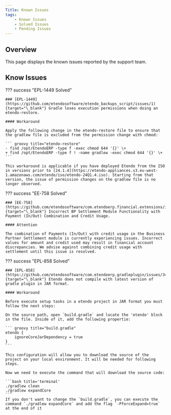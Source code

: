 ```yaml
---
Title: Known Issues
tags:
    - Known Issues
    - Solved Issues
    - Pending Issues
---
```


## Overview
This page displays the known issues reported by the support team.

## Know Issues

??? success "EPL-1449 Solved"

    ### [EPL-1449](https://github.com/etendosoftware/etendo_backups_script/issues/1){target="\_blank"} Gradle loses execution permissions when doing an etendo-restore.

    #### Workaround

    Apply the following change in the etendo-restore file to ensure that the gradlew file is excluded from the permission change with chmod:

    ``` groovy title="etendo-restore"
    - find /opt/EtendoERP -type f -exec chmod 644 '{}' \+
    + find /opt/EtendoERP -type f ! -name gradlew -exec chmod 644 '{}' \+
    ```

    This workaround is applicable if you have deployed Etendo from the ISO in versions prior to [24.1.4](https://etendo-appliances.s3.eu-west-1.amazonaws.com/etendo/iso/etendo-24Q1.4.iso). Starting from that version, the issue of permission changes on the gradlew file is no longer observed.

??? success "EE-758 Solved"

    ### [EE-758](https://github.com/etendosoftware/com.etendoerp.financial.extensions/issues/17){target="\_blank"} Incorrect BP Settlement Module Functionality with Payment (In/Out) Combination and Credit Usage.

    #### Attention

    The combination of Payments (In/Out) with credit usage in the Business Partner Settlement module is currently experiencing issues. Incorrect values for amount and credit used may result in financial account discrepancies. We advise against combining credit usage with settlement until this issue is resolved.

??? success "EPL-858 Solved"

    ### [EPL-858](https://github.com/etendosoftware/com.etendoerp.gradleplugin/issues/34){target="\_blank"} Etendo does not compile with latest version of gradle plugin in JAR format.

    #### Workaround

    Before execute setup tasks in a etendo project in JAR format you must follow the next steps:

    On the source path, open `build.gradle` and locate the 'etendo' block in the file. Inside of it, add the following propertie:

    ``` groovy title="build.gradle" 
    etendo {
        ignoreCoreJarDependency = true
    }
    ```

    This configuration will allow you to download the source of the project on your local environment. It will be needed for following steps. 

    Now we need to execute the command that will download the source code:

    ```bash title='terminal'
    ./gradlew clean
    ./gradlew expandCore 
    ```
    If you don't want to change the `build.gradle`, you can execute the command `./gradlew expandCore` and add the flag `-PforceExpand=true` at the end of it
